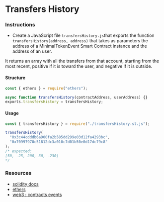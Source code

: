 # Transfers History

### Instructions

- Create a JavaScript file `transfersHistory.js`that exports the function `transfersHistory(address, address)` that takes as parameters the address of a MinimalTokenEvent Smart Contract instance and the address of an user.

It returns an array with all the transfers from that account, starting from the most recent, positive if it is toward the user, and negative if it is outside.

#### Structure

```js
const { ethers } = require("ethers");

async function transfersHistory(contractAddress, userAddress) {}
exports.transfersHistory = transfersHistory;
```

#### Usage

```js
const { transfersHistory } = require("./transfersHistory.sl.js");

transfersHistory(
  "0x3c44cdddb6a900fa2b585dd299e03d12fa4293bc",
  "0x70997970c51812dc3a010c7d01b50e0d17dc79c8"
);
/* expected:
[50, -25, 200, 30, -230]
*/
```

### Resources

- [solidity docs](https://docs.soliditylang.org/)
- [ethers](https://learnxinyminutes.com/docs/solidity/)
- [web3 : contracts events](https://web3js.readthedocs.io/en/v1.2.11/web3-eth-contract.html#contract-events)

